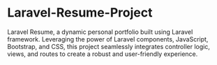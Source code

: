 # Laravel-Resume-Project
Laravel Resume, a dynamic personal portfolio built using Laravel framework. Leveraging the power of Laravel components, JavaScript, Bootstrap, and CSS, this project seamlessly integrates controller logic, views, and routes to create a robust and user-friendly experience. 
